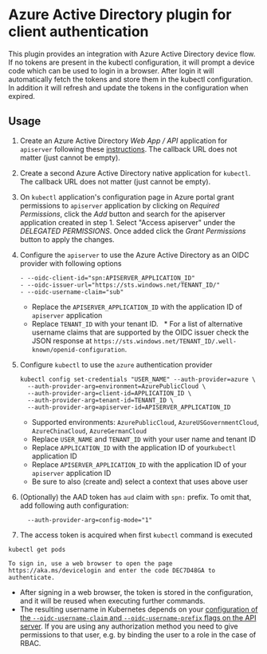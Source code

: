 # Azure Active Directory plugin for client authentication

This plugin provides an integration with Azure Active Directory device flow. If no tokens are present in the kubectl configuration, it will prompt a device code which can be used to login in a browser. After login it will automatically fetch the tokens and store them in the kubectl configuration. In addition it will refresh and update the tokens in the configuration when expired.

## Usage

1. Create an Azure Active Directory *Web App / API* application for `apiserver` following these [instructions](https://docs.microsoft.com/en-us/azure/active-directory/active-directory-app-registration). The callback URL does not matter (just cannot be empty).

2. Create a second Azure Active Directory native application for `kubectl`. The callback URL does not matter (just cannot be empty).

3. On `kubectl` application's configuration page in Azure portal grant permissions to `apiserver` application by clicking on *Required Permissions*, click the *Add* button and search for the apiserver application created in step 1. Select "Access apiserver" under the *DELEGATED PERMISSIONS*. Once added click the *Grant Permissions* button to apply the changes.

4. Configure the `apiserver` to use the Azure Active Directory as an OIDC provider with following options

   ```
   - --oidc-client-id="spn:APISERVER_APPLICATION_ID"
   - --oidc-issuer-url="https://sts.windows.net/TENANT_ID/"
   - --oidc-username-claim="sub"
   ```

   * Replace the `APISERVER_APPLICATION_ID` with the application ID of `apiserver` application
   * Replace `TENANT_ID` with your tenant ID.
   * For a list of alternative username claims that are supported by the OIDC issuer check the JSON response at `https://sts.windows.net/TENANT_ID/.well-known/openid-configuration`.

5. Configure `kubectl` to use the `azure` authentication provider

   ```
   kubectl config set-credentials "USER_NAME" --auth-provider=azure \
     --auth-provider-arg=environment=AzurePublicCloud \
     --auth-provider-arg=client-id=APPLICATION_ID \
     --auth-provider-arg=tenant-id=TENANT_ID \
     --auth-provider-arg=apiserver-id=APISERVER_APPLICATION_ID
   ```

   * Supported environments: `AzurePublicCloud`, `AzureUSGovernmentCloud`, `AzureChinaCloud`, `AzureGermanCloud`
   * Replace `USER_NAME` and `TENANT_ID` with your user name and tenant ID
   * Replace `APPLICATION_ID` with the application ID of your`kubectl` application ID
   * Replace `APISERVER_APPLICATION_ID` with the application ID of your `apiserver` application ID
   * Be sure to also (create and) select a context that uses above user

6. (Optionally) the AAD token has `aud` claim with `spn:` prefix. To omit that, add following auth configuration:

   ```
     --auth-provider-arg=config-mode="1"
   ```

 7. The access token is acquired when first `kubectl` command is executed

   ```
   kubectl get pods

   To sign in, use a web browser to open the page https://aka.ms/devicelogin and enter the code DEC7D48GA to authenticate.
   ```

   * After signing in a web browser, the token is stored in the configuration, and it will be reused when executing further commands.
   * The resulting username in Kubernetes depends on your [configuration of the `--oidc-username-claim` and `--oidc-username-prefix` flags on the API server](https://kubernetes.io/docs/admin/authentication/#configuring-the-api-server). If you are using any authorization method you need to give permissions to that user, e.g. by binding the user to a role in the case of RBAC.
